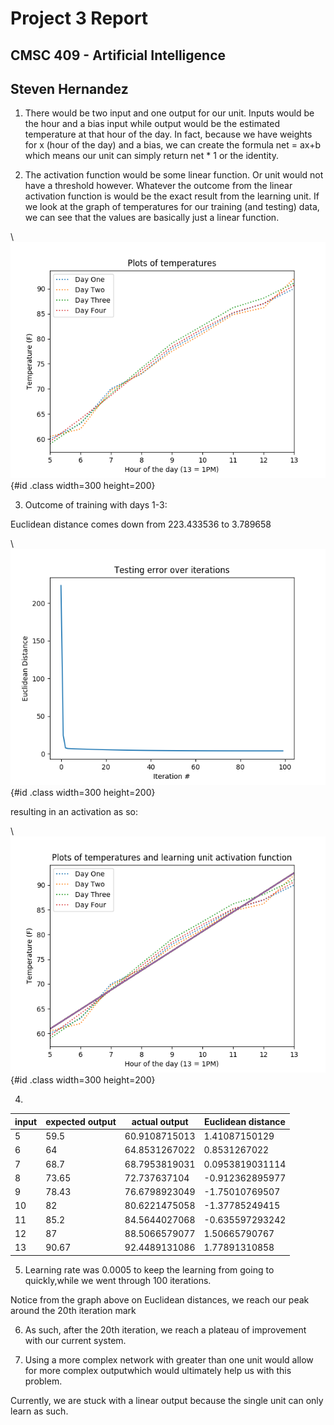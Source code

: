 # Project 3 Report

## CMSC 409 - Artificial Intelligence

## Steven Hernandez

1. There would be two input and one output for our unit.
Inputs would be the hour and a bias input while output would be the estimated
temperature at that hour of the day.
In fact, because we have weights for x (hour of the day) and a bias,
we can create the formula net = ax+b which means our unit can simply return net * 1
or the identity.

2. The activation function would be some linear function.
Or unit would not have a threshold however.
Whatever the outcome from the linear activation function is
would be the exact result from the learning unit.
If we look at the graph of temperatures for our training
(and testing) data, we can see that the values are basically
just a linear function.

\ ![Testing training graph](./images/testing_training_graph.png){#id .class width=300 height=200} 

3. Outcome of training with days 1-3:

Euclidean distance comes down from 223.433536 to 3.789658

\ ![Testing Error](./images/testing_error.png){#id .class width=300 height=200} 

resulting in an activation as so:

\ ![Testing Error](./images/activation_line.png){#id .class width=300 height=200} 

4.

| input | expected output | actual output | Euclidean distance | 
| --- | --- | --- | --- | 
| 5 | 59.5 | 60.9108715013 | 1.41087150129 | 
| 6 | 64 | 64.8531267022 | 0.8531267022 | 
| 7 | 68.7 | 68.7953819031 | 0.0953819031114 | 
| 8 | 73.65 | 72.737637104 | -0.912362895977 | 
| 9 | 78.43 | 76.6798923049 | -1.75010769507 | 
| 10 | 82 | 80.6221475058 | -1.37785249415 | 
| 11 | 85.2 | 84.5644027068 | -0.635597293242 | 
| 12 | 87 | 88.5066579077 | 1.50665790767 | 
| 13 | 90.67 | 92.4489131086 | 1.77891310858 | 

5. Learning rate was 0.0005 to keep the learning from going to quickly,while we went through 100 iterations.

Notice from the graph above on Euclidean distances, we reach our peak around the 20th iteration mark

6. As such, after the 20th iteration, we reach a plateau of improvement with our current system.

7. Using a more complex network with greater than one unit would allow for more complex outputwhich would ultimately help us with this problem.

Currently, we are stuck with a linear output because the single unit can only learn as such.

